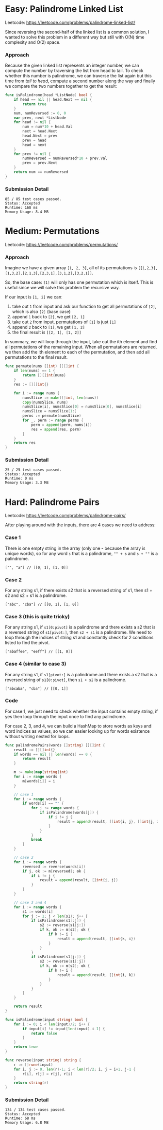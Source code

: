 # Easy: Palindrome Linked List

Leetcode: https://leetcode.com/problems/palindrome-linked-list/

Since reversing the second-half of the linked list is a common solution, I wanted to solve this problem in a different way but still with O(N) time complexity and O(2) space.

### Approach

Because the given linked list represents an integer number, we can compute the number by traversing the list from head to tail. To check whether this number is palindrome, we can traverse the list again but this time from *tail to head*, compute a second number along the way and finally we compare the two numbers together to get the result:

```go
func isPalindrome(head *ListNode) bool {
	if head == nil || head.Next == nil {
		return true
	}
	num, numReversed := 0, 0
	var prev, next *ListNode
	for head != nil {
		num = num*10 + head.Val
		next = head.Next
		head.Next = prev
		prev = head
		head = next
	}
	for prev != nil {
		numReversed = numReversed*10 + prev.Val
		prev = prev.Next
	}
	return num == numReversed
}
```

### Submission Detail

```
85 / 85 test cases passed.
Status: Accepted
Runtime: 168 ms
Memory Usage: 8.4 MB
```

# Medium: Permutations

Leetcode: https://leetcode.com/problems/permutations/

### Approach

Imagine we have a given array `[1, 2, 3]`, all of its permutations is `[[1,2,3],[1,3,2],[2,1,3],[2,3,1],[3,1,2],[3,2,1]]`.

So, the base case: `[1]` will only has one permutation which is itself. This is useful since we will solve this problem the recursive way.

If our input is `[1, 2]` we can:
1. take out `1` from input and ask our function to get all permutations of `[2]`, which is also `[2]` (base case)
2. append `1` back to `[2]`, we get `[2, 1]`
3. take out `2` from input, permutations of `[1]` is just `[1]`
4. append `2` back to `[1]`, we get `[1, 2]`
5. the final result is `[[2, 1], [1, 2]]`

In summary, we will loop through the input, take out the ith element and find all permutations of the remaining input. When all permutations are returned, we then add the ith element to each of the permutation, and then add all permutations to the final result.

```go
func permute(nums []int) [][]int {
	if len(nums) == 1 {
		return [][]int{nums}
	}
	res := [][]int{}

	for i := range nums {
		numsSlice := make([]int, len(nums))
		copy(numsSlice, nums)
		numsSlice[i], numsSlice[0] = numsSlice[0], numsSlice[i]
		numsSlice = numsSlice[1:]
		perms := permute(numsSlice)
		for _, perm := range perms {
			perm = append(perm, nums[i])
			res = append(res, perm)
		}
	}
	return res
}
```

### Submission Detail

```
25 / 25 test cases passed.
Status: Accepted
Runtime: 0 ms
Memory Usage: 3.3 MB
```

# Hard: Palindrome Pairs

Leetcode: https://leetcode.com/problems/palindrome-pairs/

After playing around with the inputs, there are 4 cases we need to address:

### Case 1

There is one empty string in the array (only one - because the array is unique words), so for any word `s` that is a palindrome, `"" + s` and `s + ""` is a palindrome.

```
["", "a"] // [[0, 1], [1, 0]]
```

### Case 2

For any string s1, if there exists s2 that is a reversed string of s1, then s1 + s2 and s2 + s1 is a palindrome.

```
["abc", "cba"] // [[0, 1], [1, 0]]
```

### Case 3 (this is quite tricky)

For any string s1, if `s1[0:pivot]` is a palindrome and there exists a s2 that is a reversed string of `s1[pivot:]`, then `s2 + s1` is a palindrome. We need to loop through the indices of string s1 and constantly check for 2 conditions listed to find the pivot.

```
["abaffee", "eeff"] // [[1, 0]]
```

### Case 4 (similar to case 3)

For any string s1, if `s1[pivot:]` is a palindrome and there exists a s2 that is a reversed string of `s1[0:pivot]`, then `s1 + s2` is a palindrome.

```
["abcaba", "cba"] // [[0, 1]]
```

### Code

For case 1, we just need to check whether the input contains empty string, if yes then loop through the input once to find any palindrome.

For case 2, 3, and 4, we can build a HashMap to store words as keys and word indices as values, so we can easier looking up for words existence without writing nested for loops.

```go
func palindromePairs(words []string) [][]int {
	result := [][]int{}
	if words == nil || len(words) == 0 {
		return result
	}

	m := make(map[string]int)
	for i := range words {
		m[words[i]] = i
	}

	// case 1
	for i := range words {
		if words[i] == "" {
			for j := range words {
				if isPalindrome(words[j]) {
					if i != j {
						result = append(result, []int{i, j}, []int{j, i})
					}
				}
			}
			break
		}
	}

	// case 2
	for i := range words {
		reversed := reverse(words[i])
		if j, ok := m[reversed]; ok {
			if i != j {
				result = append(result, []int{i, j})
			}
		}
	}

	// case 3 and 4
	for i := range words {
		s1 := words[i]
		for j := 1; j < len(s1); j++ {
			if isPalindrome(s1[:j]) {
				s2 := reverse(s1[j:])
				if k, ok := m[s2]; ok {
					if k != i {
						result = append(result, []int{k, i})
					}
				}
			}
			if isPalindrome(s1[j:]) {
				s2 := reverse(s1[:j])
				if k, ok := m[s2]; ok {
					if k != i {
						result = append(result, []int{i, k})
					}
				}
			}
		}
	}

	return result
}

func isPalindrome(input string) bool {
	for i := 0; i < len(input)/2; i++ {
		if input[i] != input[len(input)-i-1] {
			return false
		}
	}
	return true
}

func reverse(input string) string {
	r := []rune(input)
	for i, j := 0, len(r)-1; i < len(r)/2; i, j = i+1, j-1 {
		r[i], r[j] = r[j], r[i]
	}
	return string(r)
}
```

### Submission Detail

```
134 / 134 test cases passed.
Status: Accepted
Runtime: 68 ms
Memory Usage: 6.8 MB
```
